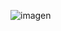 
![imagen](https://user-images.githubusercontent.com/117050752/235186085-2d137afa-a80e-4277-ba4a-340f8bb5c53d.png)
